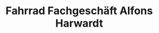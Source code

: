 ---
title: "Fahrrad Fachgeschäft Alfons Harwardt"
url: /neuenburg-am-rhein/fahrrad-fachgeschaeft-alfons-harwardt/
shop: Fahrrad
---